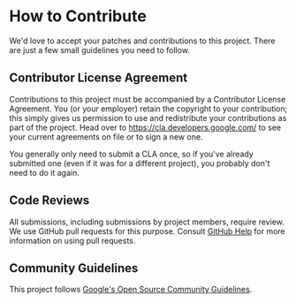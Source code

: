 # How to Contribute

We'd love to accept your patches and contributions to this project. There are
just a few small guidelines you need to follow.

## Contributor License Agreement

Contributions to this project must be accompanied by a Contributor License
Agreement. You (or your employer) retain the copyright to your contribution;
this simply gives us permission to use and redistribute your contributions as
part of the project. Head over to <https://cla.developers.google.com/> to see
your current agreements on file or to sign a new one.

You generally only need to submit a CLA once, so if you've already submitted one
(even if it was for a different project), you probably don't need to do it
again.

## Code Reviews

All submissions, including submissions by project members, require review. We
use GitHub pull requests for this purpose. Consult
[GitHub Help](
    https://docs.github.com/en/pull-requests/collaborating-with-pull-requests/proposing-changes-to-your-work-with-pull-requests/about-pull-requests
    ) for more information on using pull requests.

## Community Guidelines

This project follows [Google's Open Source Community
Guidelines](https://opensource.google/conduct/).
